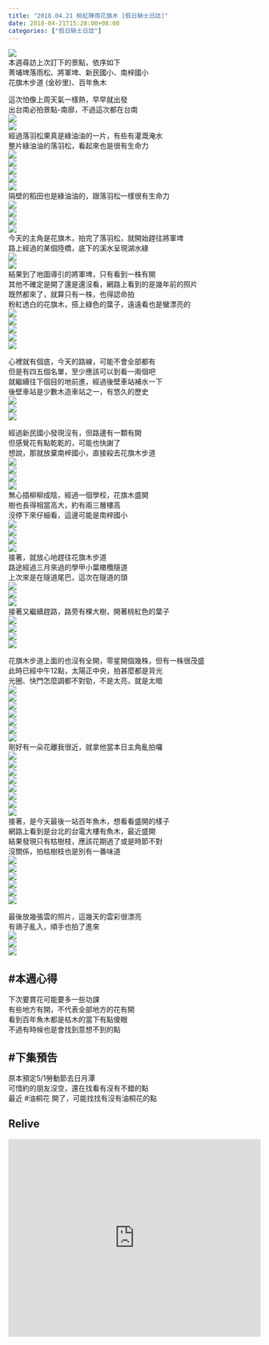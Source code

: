 ```yaml
---
title: "2018.04.21 桃紅陣雨花旗木 [假日騎士日誌]"
date: 2018-04-21T15:28:00+08:00
categories: ["假日騎士日誌"]
---
```

<a href="https://www.strava.com/activities/1526134881" target="_blank"><img src="https://farm1.staticflickr.com/788/41639637351_d44cf590c2.jpg"></a>  
本週尋訪上次訂下的景點，依序如下  
菁埔埤落雨松、將軍埤、新民國小、南梓國小  
花旗木步道 (金砂里)、百年魚木  
<!--more-->

這次怕像上周天氣一樣熱，早早就出發  
出台南必拍景點-南廍，不過這次都在台南  
![](https://farm1.staticflickr.com/810/39831981630_1312db0fdc.jpg)  
![](https://farm1.staticflickr.com/895/26771599477_5d7f48fc66.jpg)  
經過落羽松果真是綠油油的一片，有些有灌溉淹水  
整片綠油油的落羽松，看起來也是很有生命力  
![](https://farm1.staticflickr.com/800/26771600027_de67a2b816.jpg)  
![](https://farm1.staticflickr.com/825/41639636821_503c539719.jpg)  
![](https://farm1.staticflickr.com/937/40929372484_24efe9a63d.jpg)  
![](https://farm1.staticflickr.com/830/41639639421_719cd55209.jpg)  
![](https://farm1.staticflickr.com/789/41600056572_6693d3a275.jpg)  
隔壁的稻田也是綠油油的，跟落羽松一樣很有生命力  
![](https://farm1.staticflickr.com/913/41600057772_f348701ab1.jpg)  
![](https://farm1.staticflickr.com/935/41600061022_e91294abfc.jpg)  
![](https://farm1.staticflickr.com/805/40748017605_a685bbb21f.jpg)  
![](https://farm1.staticflickr.com/840/40748018615_1d781abc26.jpg)  
今天的主角是花旗木，拍完了落羽松，就開始趕往將軍埤  
路上經過的某個陸橋，底下的溪水呈現湖水綠  
![](https://farm1.staticflickr.com/903/40748019875_9528926755.jpg)  
![](https://farm1.staticflickr.com/864/40748021845_d9098bc155.jpg)  
結果到了地圖導引的將軍埤，只有看到一株有開  
其他不確定是開了還是還沒看，網路上看到的是幾年前的照片  
既然都來了，就算只有一株，也得認命拍  
粉紅透白的花旗木，搭上綠色的葉子，遠遠看也是蠻漂亮的  
![](https://farm1.staticflickr.com/790/40748023575_2089aa0ccd.jpg)  
![](https://farm1.staticflickr.com/795/40748024285_47c6d2763b.jpg)  
![](https://farm1.staticflickr.com/892/40748027885_49e04c0291.jpg)  
![](https://farm1.staticflickr.com/911/26771625767_8cec4b9013.jpg)  
![](https://farm1.staticflickr.com/907/40748030155_1ef9a7b060.jpg)  
  
心裡就有個底，今天的路線，可能不會全部都有  
但是有四五個名單，至少應該可以到看一兩個吧  
就繼續往下個目的地前進，經過後壁車站補水一下  
後壁車站是少數木造車站之一，有悠久的歷史  
![](https://farm1.staticflickr.com/790/40748032165_8fce822e7c.jpg)  
![](https://farm1.staticflickr.com/854/26771631177_77f15088b6.jpg)  
![](https://farm1.staticflickr.com/882/26771633457_9460ec7aa7.jpg)  
  
經過新民國小發現沒有，但路邊有一顆有開  
但感覺花有點乾乾的，可能也快謝了  
想說，那就放棄南梓國小，直接殺去花旗木步道  
![](https://farm1.staticflickr.com/831/26771634737_cf05be7596.jpg)  
![](https://farm1.staticflickr.com/812/26771635497_03232b4d55.jpg)  
![](https://farm1.staticflickr.com/905/26771636177_5c1ba870b1.jpg)  
![](https://farm1.staticflickr.com/811/40748038305_09bd4258b2.jpg)  
無心插柳柳成陰，經過一個學校，花旗木盛開  
樹也長得相當高大，約有兩三層樓高  
沒停下來仔細看，這邊可能是南梓國小  
![](https://farm1.staticflickr.com/918/39832018460_41e7ecbcdf.jpg)  
![](https://farm1.staticflickr.com/834/39832020410_30b10fc852.jpg)  
![](https://farm1.staticflickr.com/789/41600090992_781a0d0b3a.jpg)  
![](https://farm1.staticflickr.com/863/40929430294_e56a516b0b.jpg)  
接著，就放心地趕往花旗木步道  
路途經過三月來過的學甲小葉橄欖隧道  
上次來是在隧道尾巴，這次在隧道的頭  
![](https://farm1.staticflickr.com/824/40929431314_2261cff8b3.jpg)  
![](https://farm1.staticflickr.com/931/40929433244_764f3f0476.jpg)  
![](https://farm1.staticflickr.com/796/40929434254_9d86361bb1.jpg)  
接著又繼續趕路，路旁有棵大樹，開著桃紅色的葉子  
![](https://farm1.staticflickr.com/906/40929437254_81c7aca613.jpg)  
![](https://farm1.staticflickr.com/865/40929438224_833d1af653.jpg)  
![](https://farm1.staticflickr.com/863/40929440194_439992a01d.jpg)  
![](https://farm1.staticflickr.com/822/40929441574_04a6023e17.jpg)  
  
花旗木步道上面的也沒有全開，零星開個幾株，但有一株很茂盛  
此時已經中午12點，太陽正中央，拍甚麼都是背光  
光圈、快門怎麼調都不對勁，不是太亮，就是太暗  
![](https://farm1.staticflickr.com/820/40929442404_bd817427a3.jpg)  
![](https://farm1.staticflickr.com/798/27771030828_f4d6a2f37d.jpg)  
![](https://farm1.staticflickr.com/871/27771032268_7fda991bec.jpg)  
![](https://farm1.staticflickr.com/882/27771034078_55e3783aa2.jpg)  
![](https://farm1.staticflickr.com/905/40929448944_5bf68e55c3.jpg)  
![](https://farm1.staticflickr.com/875/40929449954_feb0fa6f17.jpg)  
![](https://farm1.staticflickr.com/840/40929452014_77e8f0622c.jpg)  
剛好有一朵花離我很近，就拿他當本日主角亂拍囉  
![](https://farm1.staticflickr.com/853/40929453644_c4d3d42a18.jpg)  
![](https://farm1.staticflickr.com/796/40929454024_2d51b9a2e4.jpg)  
![](https://farm1.staticflickr.com/904/40929454484_de9a82532d.jpg)  
![](https://farm1.staticflickr.com/853/27771042858_48b79426c4.jpg)  
![](https://farm1.staticflickr.com/934/27771043478_db8e4af111.jpg)  
![](https://farm1.staticflickr.com/912/40929456684_9cfbca84d6.jpg)  
![](https://farm1.staticflickr.com/859/40929459134_26c6f6c42d.jpg)  
![](https://farm1.staticflickr.com/855/40929459894_cf784100d2.jpg)  
接著，是今天最後一站百年魚木，想看看盛開的樣子  
網路上看到是台北的台電大樓有魚木，最近盛開  
結果發現只有枯樹枝，應該花期過了或是時節不對  
沒關係，拍枯樹枝也是別有一番味道  
![](https://farm1.staticflickr.com/901/27771049168_bd9430713c.jpg)  
![](https://farm1.staticflickr.com/841/27771050468_8476182f84.jpg)  
![](https://farm1.staticflickr.com/817/27771051058_72c4e9a8b0.jpg)  
![](https://farm1.staticflickr.com/840/27771053298_2554395eed.jpg)  
![](https://farm1.staticflickr.com/939/27771054228_cd180692be.jpg)  
![](https://farm1.staticflickr.com/866/39832047430_c3503c6e1b.jpg)  


最後放幾張雲的照片，這幾天的雲彩很漂亮  
有鴿子亂入，順手也拍了進來  
![](https://farm1.staticflickr.com/828/26771688467_20687428c9.jpg)  
![](https://farm1.staticflickr.com/807/41600137462_745165682a.jpg)  
![](https://farm1.staticflickr.com/873/41600137042_fe6a2497e4.jpg)  

## #本週心得
下次要賞花可能要多一些功課  
有些地方有開，不代表全部地方的花有開  
看到百年魚木都是枯木的當下有點傻眼  
不過有時候也是會找到意想不到的點  
  
## #下集預告  
原本預定5/1勞動節去日月潭  
可惜約的朋友沒空，還在找看有沒有不錯的點  
最近 #油桐花 開了，可能找找有沒有油桐花的點

## Relive
<div class="embedly-responsive" style="position: relative;padding-bottom: 78.2227%;height: 0;overflow: hidden;"><iframe class="embedly-embed" frameborder="0" scrolling="no" allowfullscreen src="https://cdn.embedly.com/widgets/media.html?src=https://www.relive.cc/view/vdvmzWnwNOQ/widget?r=embed-site&url=https://www.relive.cc/view/vdvmzWnwNOQ?r=embed-site&image=https://www.relive.cc/view/vdvmzWnwNOQ/png?x-ref=embed-site&key=f1631a41cb254ca5b035dc5747a5bd75&type=text/html&schema=relive" width="1024" height="801" style="position: absolute;top: 0;left: 0;width: 100%;height: 100%;"></iframe></div>